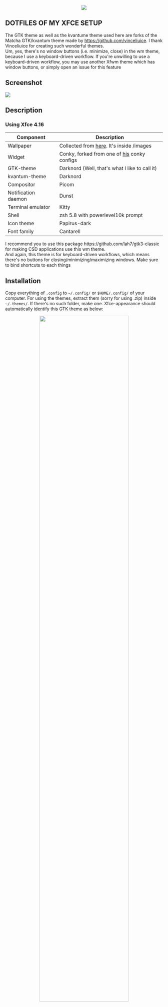 <p align="center"><img src="https://github.com/mebesus/My_XFCE_dotties/blob/main/images/banner.png"></p>

## DOTFILES OF MY XFCE SETUP

The GTK theme as well as the kvantume theme used here are forks of the Matcha GTK/kvantum theme made by https://github.com/vinceliuice. I thank Vinceliuice for creating such wonderful themes.<br>
Um, yes, there's no window buttons (i.e. minimize, close) in the wm theme, because I use a keyboard-driven workflow. If you're unwilling to use a keyboard-driven workflow, you may use another Xfwm theme which has window buttons, or simply open an issue for this feature

## Screenshot

![](https://github.com/mebesus/My_XFCE_dotties/blob/main/images/screenshot.png)

## Description

### Using Xfce 4.16

Component | Description
------------- | -------------
Wallpaper | Collected from [here](https://github.com/linuxdotexe/nordic-wallpapers/tree/master/wallpapers). It's inside /images
Widget | Conky, forked from one of [his](https://github.com/addy-dclxvi) conky configs
GTK-theme | Darknord (Well, that's what I like to call it)
kvantum-theme | Darknord
Compositor | Picom
Notification daemon | Dunst
Terminal emulator | Kitty
Shell | zsh 5.8 with powerlevel10k prompt
Icon theme | Papirus-dark
Font family | Cantarell

<p>
    I recommend you to use this package https://github.com/lah7/gtk3-classic for making CSD applications use this wm theme. <br>
    And again, this theme is for keyboard-driven workflows, which means there's no buttons for closing/minimizing/maximizing windows. Make sure to bind shortcuts to each things
</p>

## Installation
Copy everything of ``.config`` to ``~/.config/`` or ``$HOME/.config/`` of your computer. For using the themes, extract them (sorry for using .zip) inside ``~/.themes/``. If there's no such folder, make one. Xfce-appearance should automatically identify this GTK theme as below: 
<p align="center"><img src="https://user-images.githubusercontent.com/86041547/131626281-affa4d36-afb4-4c5e-b4e2-3f8277a74d61.png" width="75%"></p>
You need kvantum manager for activating the kvantum theme. Assuming you have kvantum manager installed and configured already, open kvantum-manager, choose <b>Install/Update Theme</b>. Then click "Select a Kvantum theme folder". A file selector popup window will appear. Select this kvantum folder ``~/.themes/darknord-kvantum/`` and hit "Install this theme". Then choose darknord-kvantum as your kvantum theme and you're all set.<br>
Oh, one thing. Following the process above, the GTK and the kvantum theme will be installed locally. Which means that if you run any application as root or any other user, it will most likely use the default GTK / kvantum theme. You may install these themes globally (i.e. inside ``/usr/share/themes`` and ``/usr/share/kvantum``) for preventing such issues.

## Issues?
You're welcome to report one
